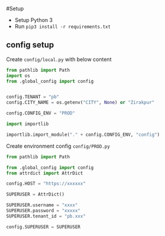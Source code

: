 #Setup

- Setup Python 3
- Run `pip3 install -r requirements.txt`

## config setup

Create `config/local.py` with below content

```python
from pathlib import Path
import os
from .global_config import config


config.TENANT = "pb"
config.CITY_NAME = os.getenv("CITY", None) or "Zirakpur"

config.CONFIG_ENV = "PROD"

import importlib

importlib.import_module("." + config.CONFIG_ENV, "config")
``` 

Create environment config `config/PROD.py`

```python
from pathlib import Path

from .global_config import config
from attrdict import AttrDict

config.HOST = "https://xxxxxx"

SUPERUSER = AttrDict()

SUPERUSER.username = "xxxx"
SUPERUSER.password = "xxxxx"
SUPERUSER.tenant_id = "pb.xxx"

config.SUPERUSER = SUPERUSER
```